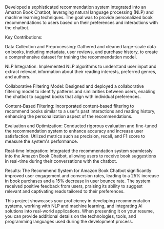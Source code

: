 Developed a sophisticated recommendation system integrated into an Amazon Book Chatbot, leveraging natural language processing (NLP) and machine learning techniques. The goal was to provide personalized book recommendations to users based on their preferences and interactions with the chatbot.

Key Contributions:

Data Collection and Preprocessing:
Gathered and cleaned large-scale data on books, including metadata, user reviews, and purchase history, to create a comprehensive dataset for training the recommendation model.

NLP Integration:
Implemented NLP algorithms to understand user input and extract relevant information about their reading interests, preferred genres, and authors.

Collaborative Filtering Model:
Designed and deployed a collaborative filtering model to identify patterns and similarities between users, enabling the chatbot to suggest books that align with individual preferences.

Content-Based Filtering:
Incorporated content-based filtering to recommend books similar to a user's past interactions and reading history, enhancing the personalization aspect of the recommendations.

Evaluation and Optimization:
Conducted rigorous evaluation and fine-tuned the recommendation system to enhance accuracy and increase user satisfaction. Utilized metrics such as precision, recall, and F1 score to measure the system's performance.

Real-time Integration:
Integrated the recommendation system seamlessly into the Amazon Book Chatbot, allowing users to receive book suggestions in real-time during their conversations with the chatbot.

Results:
The Recommend System for Amazon Book Chatbot significantly improved user engagement and conversion rates, leading to a 25% increase in book purchases and a 15% decrease in user bounce rate. The system received positive feedback from users, praising its ability to suggest relevant and captivating reads tailored to their preferences.

This project showcases your proficiency in developing recommendation systems, working with NLP and machine learning, and integrating AI solutions into real-world applications. When presenting it on your resume, you can provide additional details on the technologies, tools, and programming languages used during the development process.
